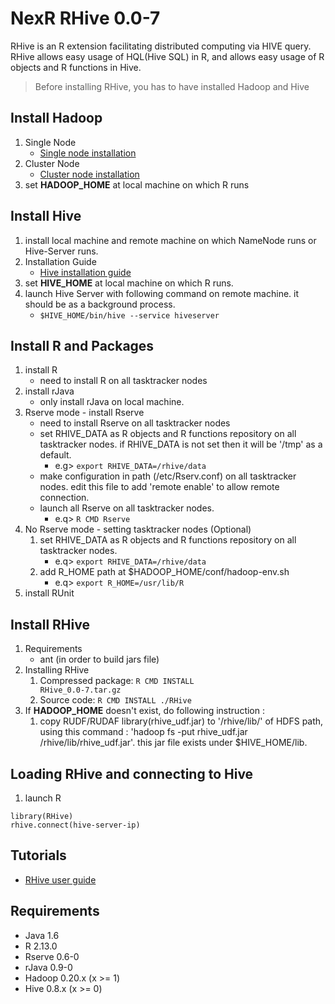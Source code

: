 NexR RHive 0.0-7
================

  RHive is an R extension facilitating distributed computing via HIVE query.
  RHive allows easy usage of HQL(Hive SQL) in R, and allows easy usage of R objects and R functions in Hive.

> Before installing RHive, you has to have installed Hadoop and Hive

## Install Hadoop
1. Single Node
    - [Single node installation](http://hadoop.apache.org/docs/current/hadoop-project-dist/hadoop-common/SingleCluster.html)
2. Cluster Node
    - [Cluster node installation](http://hadoop.apache.org/docs/current/hadoop-project-dist/hadoop-common/ClusterSetup.html)
3. set **HADOOP_HOME** at local machine on which R runs

## Install Hive
1. install local machine and remote machine on which NameNode runs or Hive-Server runs.
2. Installation Guide 
    - [Hive installation guide](https://cwiki.apache.org/confluence/display/Hive/GettingStarted#GettingStarted-InstallationandConfiguration)
3. set **HIVE_HOME** at local machine on which R runs.
4. launch Hive Server with following command on remote machine. it should be as a background process.
    - <code>$HIVE_HOME/bin/hive --service hiveserver</code>

## Install R and Packages
1. install R
    - need to install R on all tasktracker nodes
2. install rJava
    - only install rJava on local machine.
3. Rserve mode - install Rserve
    - need to install Rserve on all tasktracker nodes
    - set RHIVE_DATA as R objects and R functions repository on all tasktracker nodes. if RHIVE_DATA is not set then it will be '/tmp' as a default.
        - e.g> <code>export RHIVE_DATA=/rhive/data</code>
    - make configuration in path (/etc/Rserv.conf) on all tasktracker nodes.
         edit this file to add 'remote enable' to allow remote connection.
    - launch all Rserve on all tasktracker nodes.
        - e.q> <code>R CMD Rserve</code>
4. No Rserve mode - setting tasktracker nodes (Optional)
    1. set RHIVE_DATA as R objects and R functions repository on all tasktracker nodes.
        - e.q> <code>export RHIVE_DATA=/rhive/data</code>
    2. add R_HOME path at $HADOOP_HOME/conf/hadoop-env.sh
        - e.q> <code>export R_HOME=/usr/lib/R</code>
5. install RUnit

## Install RHive
1. Requirements
    - ant (in order to build jars file)
2. Installing RHive
    1. Compressed package: <code>R CMD INSTALL RHive_0.0-7.tar.gz</code>
    2. Source code: <code>R CMD INSTALL ./RHive</code>
3. If **HADOOP_HOME** doesn't exist, do following instruction :
    1. copy RUDF/RUDAF library(rhive_udf.jar) to '/rhive/lib/' of HDFS path, 
      using this command : 'hadoop fs -put rhive_udf.jar /rhive/lib/rhive_udf.jar'. 
    this jar file exists under $HIVE_HOME/lib. 

## Loading RHive and connecting to Hive
1. launch R
<pre><code>library(RHive)
rhive.connect(hive-server-ip)</code></pre>
  
## Tutorials
- [RHive user guide](https://github.com/nexr/RHive/wiki/UserGuides)

## Requirements

- Java 1.6
- R 2.13.0
- Rserve 0.6-0
- rJava 0.9-0
- Hadoop 0.20.x (x >= 1)
- Hive 0.8.x (x >= 0)
